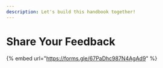 ```yaml
---
description: Let's build this handbook together!
---
```


# Share Your Feedback

{% embed url="https://forms.gle/67PaDhc987N4AgAd9" %}
